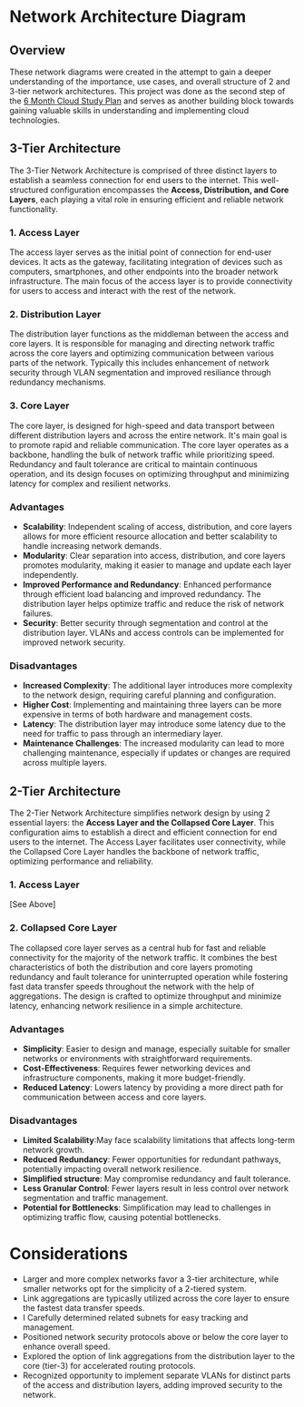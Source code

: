 # Network Architecture Diagram

## Overview
These network diagrams were created in the attempt to gain a deeper understanding of the importance, use cases, and overall structure of 2 and 3-tier network architectures. This project was done as the second step of the [6 Month Cloud Study Plan](https://www.madebygps.com/cloudcamp/) and serves as another building block towards gaining valuable skills in understanding and implementing cloud technologies. 

## 3-Tier Architecture
The 3-Tier Network Architecture is comprised of three distinct layers to establish a seamless connection for end users to the internet. This well-structured configuration encompasses the **Access, Distribution, and Core Layers**, each playing a vital role in ensuring efficient and reliable network functionality.
### 1. Access Layer 
The access layer serves as the initial point of connection for end-user devices. It acts as the gateway, facilitating integration of devices such as computers, smartphones, and other endpoints into the broader network infrastructure. The main focus of the access layer is to provide connectivity for users to access and interact with the rest of the network. 
### 2. Distribution Layer
The distribution layer functions as the middleman between the access and core layers. It is responsible for managing and directing network traffic across the core layers and optimizing communication between various parts of the network. Typically this includes enhancement of network security through VLAN segmentation and improved resiliance through redundancy mechanisms. 
### 3. Core Layer 
The core layer, is designed for high-speed and data transport between different distribution layers and across the entire network. It's main goal is to promote rapid and reliable communication. The core layer operates as a backbone, handling the bulk of network traffic while prioritizing speed. Redundancy and fault tolerance are critical to maintain continuous operation, and its design focuses on optimizing throughput and minimizing latency for complex and resilient networks.

### Advantages
- **Scalability**: Independent scaling of access, distribution, and core layers allows for more efficient resource allocation and better scalability to handle increasing network demands.
- **Modularity**: Clear separation into access, distribution, and core layers promotes modularity, making it easier to manage and update each layer independently.
- **Improved Performance and Redundancy**: Enhanced performance through efficient load balancing and improved redundancy. The distribution layer helps optimize traffic and reduce the risk of network failures.
- **Security**: Better security through segmentation and control at the distribution layer. VLANs and access controls can be implemented for improved network security.
  
### Disadvantages
- **Increased Complexity**: The additional layer introduces more complexity to the network design, requiring careful planning and configuration.
- **Higher Cost**: Implementing and maintaining three layers can be more expensive in terms of both hardware and management costs.
- **Latency**: The distribution layer may introduce some latency due to the need for traffic to pass through an intermediary layer.
- **Maintenance Challenges**: The increased modularity can lead to more challenging maintenance, especially if updates or changes are required across multiple layers.

## 2-Tier Architecture
The 2-Tier Network Architecture simplifies network design by using 2 essential layers: the **Access Layer and the Collapsed Core Layer**. This configuration aims to establish a direct and efficient connection for end users to the internet. The Access Layer facilitates user connectivity, while the Collapsed Core Layer handles the backbone of network traffic, optimizing performance and reliability.

### 1. Access Layer
[See Above]

### 2. Collapsed Core Layer
The collapsed core layer serves as a central hub for fast and reliable connectivity for the majority of the network traffic. It combines the best characteristics of both the distribution and core layers promoting redundancy and fault tolerance for uninterrupted operation while fostering fast data transfer speeds throughout the network with the help of aggregations. The design is crafted to optimize throughput and minimize latency, enhancing network resilience in a simple architecture.

### Advantages
- **Simplicity**: Easier to design and manage, especially suitable for smaller networks or environments with straightforward requirements.
- **Cost-Effectiveness**: Requires fewer networking devices and infrastructure components, making it more budget-friendly.
- **Reduced Latency**: Lowers latency by providing a more direct path for communication between access and core layers.

### Disadvantages
- **Limited Scalability**:May face scalability limitations that affects long-term network growth.
- **Reduced Redundancy**: Fewer opportunities for redundant pathways, potentially impacting overall network resilience.
- **Simplified structure**: May compromise redundancy and fault tolerance.
- **Less Granular Control**: Fewer layers result in less control over network segmentation and traffic management.
- **Potential for Bottlenecks**: Simplification may lead to challenges in optimizing traffic flow, causing potential bottlenecks.

# Considerations
- Larger and more complex networks favor a 3-tier architecture, while smaller networks opt for the simplicity of a 2-tiered system.
- Link aggregations are typicaslly utilized across the core layer to ensure the fastest data transfer speeds.
- I Carefully determined related subnets for easy tracking and management.
- Positioned network security protocols above or below the core layer to enhance overall speed.
- Explored the option of link aggregations from the distribution layer to the core (tier-3) for accelerated routing protocols.
- Recognized opportunity to implement separate VLANs for distinct parts of the access and distribution layers, adding improved security to the network.

